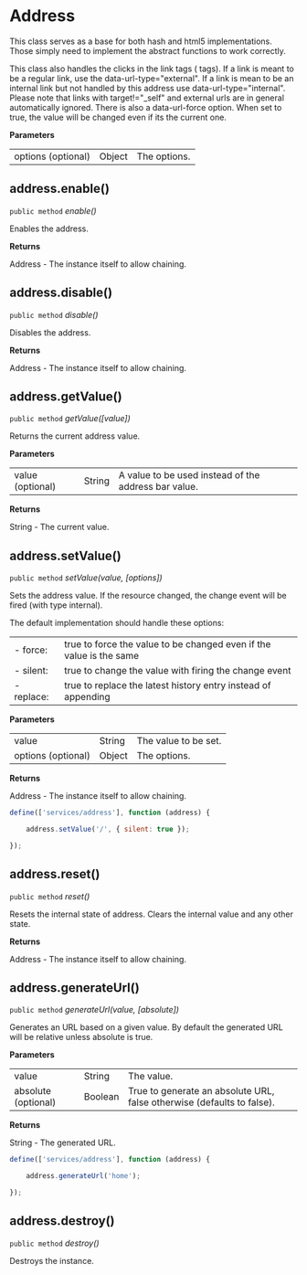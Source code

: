 # Address

This class serves as a base for both hash and html5 implementations.
Those simply need to implement the abstract functions to work correctly.

This class also handles the clicks in the link tags (<a> tags).
If a link is meant to be a regular link, use the data-url-type="external".
If a link is mean to be an internal link but not handled by this address use data-url-type="internal".
Please note that links with target!="_self" and external urls are in general automatically ignored.
There is also a data-url-force option. When set to true, the value will be changed even if its the current one.

**Parameters**

|                    |        |              |
| ------------------ | ------ | ------------ |
| options (optional) | Object | The options. |


## address.enable()

`public method` _enable()_

Enables the address.

**Returns**

Address - The instance itself to allow chaining.


## address.disable()

`public method` _disable()_

Disables the address.

**Returns**

Address - The instance itself to allow chaining.


## address.getValue()

`public method` _getValue([value])_

Returns the current address value.

**Parameters**

|                  |        |                                                     |
| ---------------- | ------ | --------------------------------------------------- |
| value (optional) | String | A value to be used instead of the address bar value.|

**Returns**

String - The current value.


## address.setValue()

`public method` _setValue(value, [options])_

Sets the address value.
If the resource changed, the change event will be fired (with type internal).

The default implementation should handle these options:

|            |                                                                     |
| ---------- | ------------------------------------------------------------------- |
| - force:   | true to force the value to be changed even if the value is the same |
| - silent:  | true to change the value with firing the change event               |
| - replace: | true to replace the latest history entry instead of appending       |

**Parameters**

|                    |        |                      |
| ------------------ | -----  | -------------------- |
| value              | String | The value to be set. |
| options (optional) | Object | The options.         |

**Returns**

Address - The instance itself to allow chaining.


```js
define(['services/address'], function (address) {

    address.setValue('/', { silent: true });

});
```

## address.reset()

`public method` _reset()_

Resets the internal state of address.
Clears the internal value and any other state.

**Returns**

Address - The instance itself to allow chaining.


## address.generateUrl()

`public method` _generateUrl(value, [absolute])_

Generates an URL based on a given value.
By default the generated URL will be relative unless absolute is true.

**Parameters**

|                     |         |                                                                        |
| ------------------- | ------- | ---------------------------------------------------------------------- |
| value               | String  | The value.                                                             |
| absolute (optional) | Boolean | True to generate an absolute URL, false otherwise (defaults to false). |

**Returns**

String - The generated URL.


```js
define(['services/address'], function (address) {

    address.generateUrl('home');

});
```

## address.destroy()

`public method` _destroy()_

Destroys the instance.